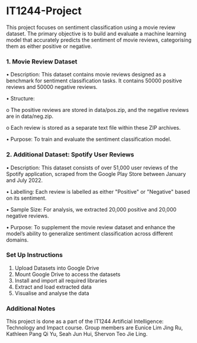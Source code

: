 # IT1244-Project
This project focuses on sentiment classification using a movie review dataset. The primary objective is to build and evaluate a machine learning model that accurately predicts the sentiment of movie reviews, categorising them as either positive or negative.

### 1. Movie Review Dataset

•
Description: This dataset contains movie reviews designed as a benchmark for sentiment classification tasks. It contains 50000 positive reviews and 50000 negative reviews.

•
Structure:

o
The positive reviews are stored in data/pos.zip, and the negative reviews are in data/neg.zip.

o
Each review is stored as a separate text file within these ZIP archives.

•
Purpose: To train and evaluate the sentiment classification model.

### 2. Additional Dataset: Spotify User Reviews

•
Description: This dataset consists of over 51,000 user reviews of the Spotify application, scraped from the Google Play Store between January and July 2022.

•
Labelling: Each review is labelled as either "Positive" or "Negative" based on its sentiment.

•
Sample Size: For analysis, we extracted 20,000 positive and 20,000 negative reviews.

•
Purpose: To supplement the movie review dataset and enhance the model’s ability to generalize sentiment classification across different domains.

### Set Up Instructions 
1. Upload Datasets into Google Drive
2. Mount Google Drive to access the datasets
3. Install and import all required libraries
4. Extract and load extracted data
5. Visualise and analyse the data

### Additional Notes
This project is done as a part of the IT1244 Artificial Intelligence: Technology and Impact course. Group members are Eunice Lim Jing Ru, Kathleen Pang Qi Yu, Seah Jun Hui, Shervon Teo Jie Ling.

